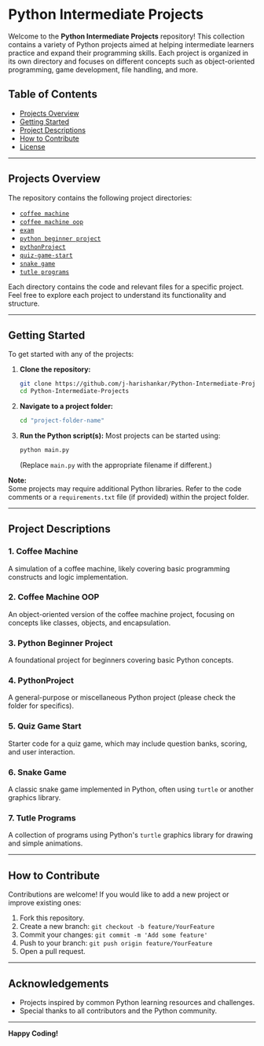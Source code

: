 # Python Intermediate Projects

Welcome to the **Python Intermediate Projects** repository! This collection contains a variety of Python projects aimed at helping intermediate learners practice and expand their programming skills. Each project is organized in its own directory and focuses on different concepts such as object-oriented programming, game development, file handling, and more.

## Table of Contents

- [Projects Overview](#projects-overview)
- [Getting Started](#getting-started)
- [Project Descriptions](#project-descriptions)
- [How to Contribute](#how-to-contribute)
- [License](#license)

---

## Projects Overview

The repository contains the following project directories:

- [`coffee machine`](./coffee%20machine)
- [`coffee machine oop`](./coffee%20machine%20oop)
- [`exam`](./exam)
- [`python beginner project`](./python%20beginner%20project)
- [`pythonProject`](./pythonProject)
- [`quiz-game-start`](./quiz-game-start)
- [`snake game`](./snake%20game)
- [`tutle programs`](./tutle%20programs)

Each directory contains the code and relevant files for a specific project. Feel free to explore each project to understand its functionality and structure.

---

## Getting Started

To get started with any of the projects:

1. **Clone the repository:**
   ```bash
   git clone https://github.com/j-harishankar/Python-Intermediate-Projects.git
   cd Python-Intermediate-Projects
   ```

2. **Navigate to a project folder:**
   ```bash
   cd "project-folder-name"
   ```

3. **Run the Python script(s):**
   Most projects can be started using:
   ```bash
   python main.py
   ```
   (Replace `main.py` with the appropriate filename if different.)

**Note:**  
Some projects may require additional Python libraries. Refer to the code comments or a `requirements.txt` file (if provided) within the project folder.

---

## Project Descriptions

### 1. Coffee Machine
A simulation of a coffee machine, likely covering basic programming constructs and logic implementation.

### 2. Coffee Machine OOP
An object-oriented version of the coffee machine project, focusing on concepts like classes, objects, and encapsulation.

### 3. Python Beginner Project
A foundational project for beginners covering basic Python concepts.

### 4. PythonProject
A general-purpose or miscellaneous Python project (please check the folder for specifics).

### 5. Quiz Game Start
Starter code for a quiz game, which may include question banks, scoring, and user interaction.

### 6. Snake Game
A classic snake game implemented in Python, often using `turtle` or another graphics library.

### 7. Tutle Programs
A collection of programs using Python's `turtle` graphics library for drawing and simple animations.

---

## How to Contribute

Contributions are welcome! If you would like to add a new project or improve existing ones:

1. Fork this repository.
2. Create a new branch: `git checkout -b feature/YourFeature`
3. Commit your changes: `git commit -m 'Add some feature'`
4. Push to your branch: `git push origin feature/YourFeature`
5. Open a pull request.
---

## Acknowledgements

- Projects inspired by common Python learning resources and challenges.
- Special thanks to all contributors and the Python community.

---

**Happy Coding!**
